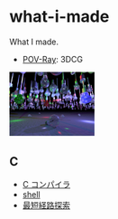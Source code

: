 # what-i-made
What I made.

- [POV-Ray](POV-Ray/): 3DCG
<img src="POV-Ray/dropout.jpg" width="30%">

## C
- [C コンパイラ](https://github.com/nanana37/9cc)
- [shell](https://github.com/nanana37/nash)
- [最短経路探索](https://github.com/nanana37/station-route-finder)
